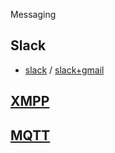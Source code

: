 Messaging

## Slack

- [slack](slack.md) / [slack+gmail](slack.gmail.md)

## [XMPP](xmpp.md)


## [MQTT](mptt.md)
